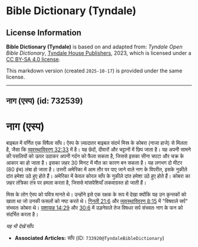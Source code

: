 # Bible Dictionary (Tyndale)

## License Information

**Bible Dictionary (Tyndale)** is based on and adapted from: _Tyndale Open Bible Dictionary_, [Tyndale House Publishers](https://tyndaleopenresources.com/), 2023, which is licensed under a [CC BY-SA 4.0 license](https://creativecommons.org/licenses/by-sa/4.0/legalcode.en).

This markdown version (created `2025-10-17`) is provided under the same license.



--------------------------------

## नाग (एस्प) (id: 732539)

नाग (एस्प)
==========

बाइबल में वर्णित एक विषैला साँप। ऐस्प के ज़्यादातर बाइबल संदर्भ मिस्र के कोबरा (नाजा हाजे) से मिलता है, जैसा कि [व्यवस्थाविवरण 32:33](https://ref.ly/Deut32:33) में है। यह छेदों, दीवारों और चट्टानों में छिप जाता है। यह अपनी सामने की पसलियों को ऊपर उठाकर अपनी गर्दन को फैला सकता है, जिससे इसका सीना चपटा और चक्र के आकार का हो जाता है। इसका ज़हर 30 मिनट में मौत का कारण बन सकता है। यह लगभग दो मीटर (80 इंच) लंबा हो जाता है। उत्तरी अमेरिका में आम तौर पर पाए जाने वाले नाग के विपरीत, इसके नुकीले दांत हमेशा उठे हुए होते हैं। अमेरिका में केवल कोरल साँप के नुकीले दांत हमेशा उठे हुए होते हैं। कोबरा का ज़हर तंत्रिका तंत्र पर हमला करता है, जिससे मांसपेशियाँ लकवाग्रस्त हो जाती हैं।

मिस्र के लोग ऐस्प को पवित्र मानते थे। उन्होंने इसे एक रक्षक के रूप में देखा क्योंकि यह उन कृन्तकों को खाता था जो उनकी फसलों को नष्ट करते थे। [गिनती 21:6](https://ref.ly/Num21:6) और [व्यवस्थाविवरण 8:15](https://ref.ly/Deut8:15) में "विषवाले सर्प" संभवतः कोबरा थे। [यशायाह 14:29](https://ref.ly/Isa14:29) और [30:6](https://ref.ly/Isa30:6) में उड़नेवाले तेज विषधर सर्प संभवतः नाग के फन को संदर्भित करता है।

*यह भी देखें* साँप 

* **Associated Articles:** साँप (ID: `733920@TyndaleBibleDictionary`)

